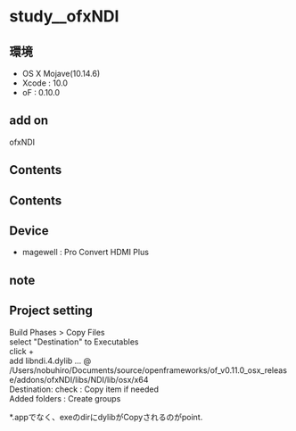 # study__ofxNDI #

## 環境 ##
*	OS X Mojave(10.14.6)
*	Xcode : 10.0
*	oF : 0.10.0

## add on ##
ofxNDI  

## Contents ##

## Contents ##


## Device ##
*	magewell : Pro Convert HDMI Plus

## note ##

## Project setting ##
Build Phases > Copy Files  
select "Destination" to Executables  
click +  
add libndi.4.dylib ... @ /Users/nobuhiro/Documents/source/openframeworks/of_v0.11.0_osx_release/addons/ofxNDI/libs/NDI/lib/osx/x64  
	Destination: check	: Copy item if needed  
	Added folders		: Create groups  
  
*.appでなく、exeのdirにdylibがCopyされるのがpoint.  




